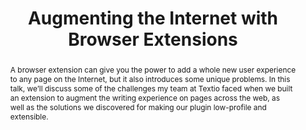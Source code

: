 ---
title: "Augmenting the Internet with Browser Extensions"
speaker: Shannon Capper
tags: ["Talk", "CascadiaJS 2018", "Shannon Capper"]
abstract: "A browser extension can give you the power to add a whole new user experience to any page on the Internet, but it also introduces some unique problems. In this talk, we’ll discuss some of the challenges my team at Textio faced when we built an extension to augment the writing experience on pages across the web, as well as the solutions we discovered for making our plugin low-profile and extensible."
ytID: OguVJXIbHdU
layout: talk
---